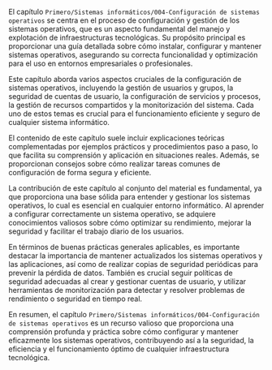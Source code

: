 El capítulo `Primero/Sistemas informáticos/004-Configuración de sistemas operativos` se centra en el proceso de configuración y gestión de los sistemas operativos, que es un aspecto fundamental del manejo y explotación de infraestructuras tecnológicas. Su propósito principal es proporcionar una guía detallada sobre cómo instalar, configurar y mantener sistemas operativos, asegurando su correcta funcionalidad y optimización para el uso en entornos empresariales o profesionales.

Este capítulo aborda varios aspectos cruciales de la configuración de sistemas operativos, incluyendo la gestión de usuarios y grupos, la seguridad de cuentas de usuario, la configuración de servicios y procesos, la gestión de recursos compartidos y la monitorización del sistema. Cada uno de estos temas es crucial para el funcionamiento eficiente y seguro de cualquier sistema informático.

El contenido de este capítulo suele incluir explicaciones teóricas complementadas por ejemplos prácticos y procedimientos paso a paso, lo que facilita su comprensión y aplicación en situaciones reales. Además, se proporcionan consejos sobre cómo realizar tareas comunes de configuración de forma segura y eficiente.

La contribución de este capítulo al conjunto del material es fundamental, ya que proporciona una base sólida para entender y gestionar los sistemas operativos, lo cual es esencial en cualquier entorno informático. Al aprender a configurar correctamente un sistema operativo, se adquiere conocimientos valiosos sobre cómo optimizar su rendimiento, mejorar la seguridad y facilitar el trabajo diario de los usuarios.

En términos de buenas prácticas generales aplicables, es importante destacar la importancia de mantener actualizados los sistemas operativos y las aplicaciones, así como de realizar copias de seguridad periódicas para prevenir la pérdida de datos. También es crucial seguir políticas de seguridad adecuadas al crear y gestionar cuentas de usuario, y utilizar herramientas de monitorización para detectar y resolver problemas de rendimiento o seguridad en tiempo real.

En resumen, el capítulo `Primero/Sistemas informáticos/004-Configuración de sistemas operativos` es un recurso valioso que proporciona una comprensión profunda y práctica sobre cómo configurar y mantener eficazmente los sistemas operativos, contribuyendo así a la seguridad, la eficiencia y el funcionamiento óptimo de cualquier infraestructura tecnológica.

